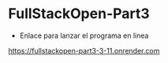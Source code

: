 # FullStackOpen-Part3

* Enlace para lanzar el programa en linea

https://fullstackopen-part3-3-11.onrender.com
